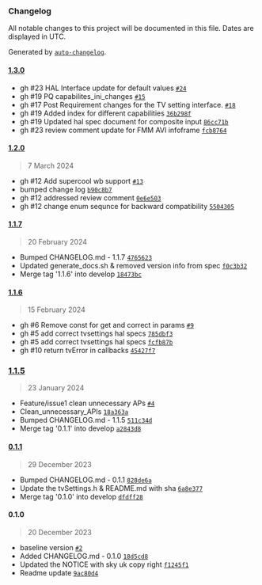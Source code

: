 ### Changelog

All notable changes to this project will be documented in this file. Dates are displayed in UTC.

Generated by [`auto-changelog`](https://github.com/CookPete/auto-changelog).

#### [1.3.0](https://github.com/rdkcentral/rdkv-halif-tvsettings/compare/1.2.0...1.3.0)

- gh #23 HAL Interface update for default values [`#24`](https://github.com/rdkcentral/rdkv-halif-tvsettings/pull/24)
- gh #19 PQ capabilites_ini_changes [`#15`](https://github.com/rdkcentral/rdkv-halif-tvsettings/pull/15)
- gh #17 Post Requirement changes for the TV setting interface. [`#18`](https://github.com/rdkcentral/rdkv-halif-tvsettings/pull/18)
- gh #19 Added index for different capabilities [`36b298f`](https://github.com/rdkcentral/rdkv-halif-tvsettings/commit/36b298feaaa2264f32748d9aad6e76e1297eb34b)
- gh #19 Updated hal spec document for composite input [`86cc71b`](https://github.com/rdkcentral/rdkv-halif-tvsettings/commit/86cc71bdf50db36690c81c9c5e7d7191316a71d5)
- gh #23 review comment update for FMM AVI infoframe [`fcb8764`](https://github.com/rdkcentral/rdkv-halif-tvsettings/commit/fcb8764b5c144518772af324aa78fd894111c747)

#### [1.2.0](https://github.com/rdkcentral/rdkv-halif-tvsettings/compare/1.1.7...1.2.0)

> 7 March 2024

- gh #12 Add supercool wb support [`#13`](https://github.com/rdkcentral/rdkv-halif-tvsettings/pull/13)
- bumped change log [`b90c8b7`](https://github.com/rdkcentral/rdkv-halif-tvsettings/commit/b90c8b70371988bf3132483ef33978ddf64156fd)
- gh #12 addressed review comment [`0e6e503`](https://github.com/rdkcentral/rdkv-halif-tvsettings/commit/0e6e5034a0e3fb79ae29e00b2d635a6efb699763)
- gh #12 change enum sequnce for backward compatibility [`5504305`](https://github.com/rdkcentral/rdkv-halif-tvsettings/commit/55043055b7bafa2ba8771f3d64af18c80a21e922)

#### [1.1.7](https://github.com/rdkcentral/rdkv-halif-tvsettings/compare/1.1.6...1.1.7)

> 20 February 2024

- Bumped CHANGELOG.md - 1.1.7 [`4765623`](https://github.com/rdkcentral/rdkv-halif-tvsettings/commit/4765623ad9aa621fbde990c5e7f54a934d9d6993)
- Updated generate_docs.sh & removed version info from spec [`f0c3b32`](https://github.com/rdkcentral/rdkv-halif-tvsettings/commit/f0c3b326e3ff7bebe2e32d04fd3a21fd53574446)
- Merge tag '1.1.6' into develop [`18473bc`](https://github.com/rdkcentral/rdkv-halif-tvsettings/commit/18473bc1f0ee50d248663986d8a6ad683e31e5a9)

#### [1.1.6](https://github.com/rdkcentral/rdkv-halif-tvsettings/compare/1.1.5...1.1.6)

> 15 February 2024

- gh #6 Remove const for get and correct in params [`#9`](https://github.com/rdkcentral/rdkv-halif-tvsettings/pull/9)
- gh #5 add correct tvsettings hal specs [`785dbf3`](https://github.com/rdkcentral/rdkv-halif-tvsettings/commit/785dbf348fd14d67f63060227f7a49bccaf5ed80)
- gh #5 add correct tvsettings hal specs [`fcfb87b`](https://github.com/rdkcentral/rdkv-halif-tvsettings/commit/fcfb87bab335dcc86b84d199a471f8f8f074fa38)
- gh #10 return tvError in callbacks [`45427f7`](https://github.com/rdkcentral/rdkv-halif-tvsettings/commit/45427f71a7cfb971e399a4e1d232c01344814ff7)

### [1.1.5](https://github.com/rdkcentral/rdkv-halif-tvsettings/compare/0.1.1...1.1.5)

> 23 January 2024

- Feature/issue1 clean unnecessary APs [`#4`](https://github.com/rdkcentral/rdkv-halif-tvsettings/pull/4)
- Clean_unnecessary_APIs [`18a363a`](https://github.com/rdkcentral/rdkv-halif-tvsettings/commit/18a363a4b2f9c3adab547ac85054b8a6e6cfe05a)
- Bumped CHANGELOG.md - 1.1.5 [`511c34d`](https://github.com/rdkcentral/rdkv-halif-tvsettings/commit/511c34d500b43c5937459b239a598497b6ae1b7d)
- Merge tag '0.1.1' into develop [`a2843d8`](https://github.com/rdkcentral/rdkv-halif-tvsettings/commit/a2843d8837ed3c13fac632b3e6ca99da4f8b0956)

#### [0.1.1](https://github.com/rdkcentral/rdkv-halif-tvsettings/compare/0.1.0...0.1.1)

> 29 December 2023

- Bumped CHANGELOG.md - 0.1.1 [`828de6a`](https://github.com/rdkcentral/rdkv-halif-tvsettings/commit/828de6ad3dc2b4ebbebbd8ea1e30432beefef0c8)
- Update the tvSettings.h & README.md with sha [`6a8e377`](https://github.com/rdkcentral/rdkv-halif-tvsettings/commit/6a8e377bb1514ab4619228d375df62553cd2c7dd)
- Merge tag '0.1.0' into develop [`dfdff28`](https://github.com/rdkcentral/rdkv-halif-tvsettings/commit/dfdff28f1682bf8cfcd9f6569ad16cae417309d0)

#### 0.1.0

> 20 December 2023

- baseline version [`#2`](https://github.com/rdkcentral/rdkv-halif-tvsettings/pull/2)
- Added CHANGELOG.md - 0.1.0 [`18d5cd8`](https://github.com/rdkcentral/rdkv-halif-tvsettings/commit/18d5cd8ff720978cb6788f00ec113bd7505468d5)
- Updated the NOTICE with sky uk copy right [`f1245f1`](https://github.com/rdkcentral/rdkv-halif-tvsettings/commit/f1245f1a3e46344553d1e6a3b7836472d5d568a1)
- Readme update [`9ac80d4`](https://github.com/rdkcentral/rdkv-halif-tvsettings/commit/9ac80d456926ae4a902dde9d3fd0dd9a0ff1903e)
